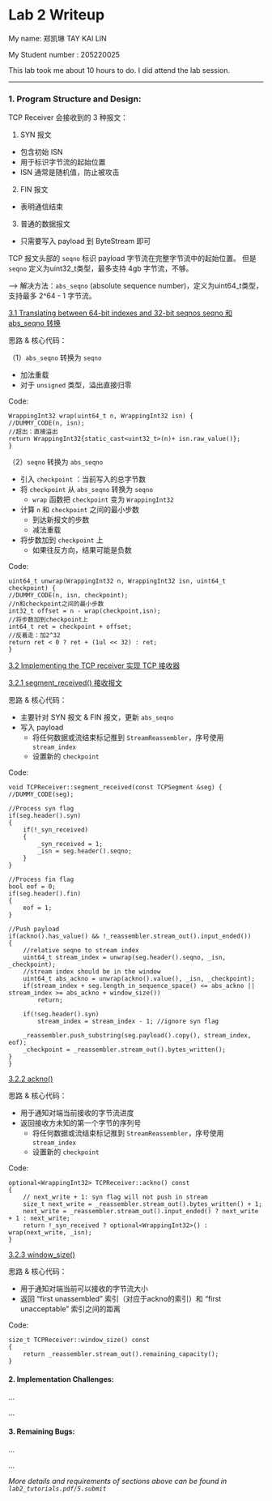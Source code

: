 Lab 2 Writeup
=============

My name: 郑凯琳 TAY KAI LIN

My Student number : 205220025

This lab took me about 10 hours to do. I did attend the lab session.

---

### **1. Program Structure and Design:**

TCP Receiver 会接收到的 3 种报文：

1. SYN 报文
* 包含初始 ISN
* 用于标识字节流的起始位置
* ISN 通常是随机值，防止被攻击

2. FIN 报文
* 表明通信结束

3. 普通的数据报文
* 只需要写入 payload 到 ByteStream 即可

TCP 报文头部的 `seqno` 标识 payload 字节流在完整字节流中的起始位置。
但是 `seqno` 定义为uint32_t类型，最多支持 4gb 字节流，不够。

--> 解决方法：`abs_seqno` (absolute sequence number)，定义为uint64_t类型，支持最多 2^64 - 1 字节流。

<u>3.1 Translating between 64-bit indexes and 32-bit seqnos seqno 和 abs_seqno 转换</u>

思路 & 核心代码：

（1）`abs_seqno` 转换为 `seqno`
- 加法重载
- 对于 `unsigned` 类型，溢出直接归零

Code:

    WrappingInt32 wrap(uint64_t n, WrappingInt32 isn) {
    //DUMMY_CODE(n, isn);
    //超出：直接溢出
    return WrappingInt32{static_cast<uint32_t>(n)+ isn.raw_value()};
    }

（2）`seqno` 转换为 `abs_seqno`
- 引入 `checkpoint` ：当前写入的总字节数
- 将 `checkpoint` 从 `abs_seqno` 转换为 `seqno`
    - `wrap` 函数把 `checkpoint` 变为 `WrappingInt32`
- 计算 `n` 和 `checkpoint` 之间的最小步数      
    - 到达新报文的步数
    - 减法重载
- 将步数加到 `checkpoint` 上
    - 如果往反方向，结果可能是负数

Code:

    uint64_t unwrap(WrappingInt32 n, WrappingInt32 isn, uint64_t checkpoint) {
    //DUMMY_CODE(n, isn, checkpoint);
    //n和checkpoint之间的最小步数
    int32_t offset = n - wrap(checkpoint,isn);
    //将步数加到checkpoint上
    int64_t ret = checkpoint + offset;
    //反着走：加2^32
    return ret < 0 ? ret + (1ul << 32) : ret;
    }

<u>3.2 Implementing the TCP receiver 实现 TCP 接收器</u>

<u>3.2.1 segment_received() 接收报文</u>

思路 & 核心代码：

- 主要针对 SYN 报文 & FIN 报文，更新 `abs_seqno`
- 写入 payload
    - 将任何数据或流结束标记推到 `StreamReassembler`，序号使用 `stream_index`
    - 设置新的 `checkpoint`

Code:

    void TCPReceiver::segment_received(const TCPSegment &seg) {
    //DUMMY_CODE(seg);

    //Process syn flag
    if(seg.header().syn)
    {
        if(!_syn_received)
        {
            _syn_received = 1;
            _isn = seg.header().seqno;
        }
    }
    
    //Process fin flag
	bool eof = 0;
	if(seg.header().fin) 
    {
		eof = 1;
	}

    //Push payload
    if(ackno().has_value() && !_reassembler.stream_out().input_ended())
    {
		//relative seqno to stream index
		uint64_t stream_index = unwrap(seg.header().seqno, _isn, _checkpoint);
		//stream index should be in the window
		uint64_t abs_ackno = unwrap(ackno().value(), _isn, _checkpoint);
		if(stream_index + seg.length_in_sequence_space() <= abs_ackno || stream_index >= abs_ackno + window_size()) 
			return;
		
		if(!seg.header().syn)
			stream_index = stream_index - 1; //ignore syn flag

		_reassembler.push_substring(seg.payload().copy(), stream_index, eof);
		_checkpoint = _reassembler.stream_out().bytes_written();
	}
    }

<u>3.2.2 ackno()</u>

思路 & 核心代码：

- 用于通知对端当前接收的字节流进度
- 返回接收方未知的第一个字节的序列号
    - 将任何数据或流结束标记推到 `StreamReassembler`，序号使用 `stream_index`
    - 设置新的 `checkpoint`

Code:

    optional<WrappingInt32> TCPReceiver::ackno() const 
    { 
        // next_write + 1: syn flag will not push in stream
	    size_t next_write = _reassembler.stream_out().bytes_written() + 1;
	    next_write = _reassembler.stream_out().input_ended() ? next_write + 1 : next_write;
	    return !_syn_received ? optional<WrappingInt32>() : wrap(next_write, _isn);
    }

<u>3.2.3 window_size()</u>

思路 & 核心代码：

- 用于通知对端当前可以接收的字节流大小
- 返回 “first unassembled” 索引（对应于ackno的索引）和 “first unacceptable” 索引之间的距离

Code:

    size_t TCPReceiver::window_size() const 
    {
	    return _reassembler.stream_out().remaining_capacity();
    }

#### 2. Implementation Challenges:

...

...

#### 3. Remaining Bugs:

...

...

*More details and requirements of sections above can be found in `lab2_tutorials.pdf/5.submit`*

